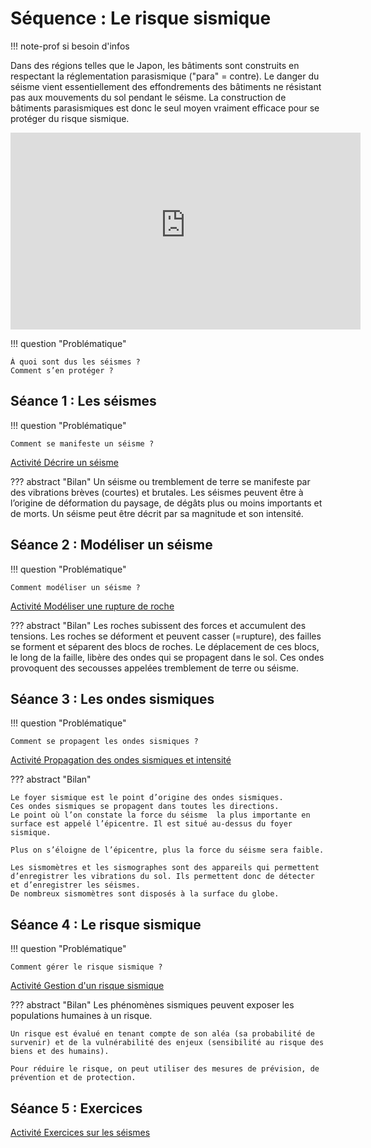 # Séquence : Le risque sismique

!!! note-prof
    si besoin d'infos

Dans des régions telles que le Japon, les bâtiments sont construits en respectant la réglementation parasismique ("para" = contre). 
Le danger du séisme vient essentiellement des effondrements des bâtiments ne résistant pas aux mouvements du sol pendant le séisme. La construction de bâtiments parasismiques est donc le seul moyen vraiment efficace pour se protéger du risque sismique.

<iframe title="séismes en direct" width="560" height="315" src="https://tube-sciences-technologies.apps.education.fr/videos/embed/ea2c76b5-3284-46ac-a7dd-244485871796" frameborder="0" allowfullscreen="" sandbox="allow-same-origin allow-scripts allow-popups allow-forms"></iframe>

!!! question "Problématique"

    À quoi sont dus les séismes ? 
    Comment s’en protéger ?

    



## Séance 1 : Les séismes

!!! question "Problématique"

    Comment se manifeste un séisme ?


[Activité Décrire un séisme](../seismes)


??? abstract "Bilan"
    Un séisme ou tremblement de terre se manifeste par des vibrations brèves (courtes) et brutales. Les séismes peuvent être à l’origine de déformation du paysage, de dégâts plus ou moins importants et de morts.
    Un séisme peut être décrit par sa magnitude et son intensité.



## Séance 2 : Modéliser un séisme

!!! question "Problématique"

    Comment modéliser un séisme ?


[Activité Modéliser une rupture de roche](../modelRuptureRoches)


??? abstract "Bilan"
    Les roches subissent des forces et accumulent des tensions. Les roches se déforment et peuvent casser (=rupture), des failles se forment et séparent des blocs de roches.
    Le déplacement de ces blocs, le long de la faille, libère des ondes qui se propagent dans le sol. Ces ondes provoquent des secousses appelées tremblement de terre ou séisme.


## Séance 3 : Les ondes sismiques

!!! question "Problématique"

    Comment se propagent les ondes sismiques ? 

[Activité Propagation des ondes sismiques et intensité](../propagOndes)



??? abstract "Bilan"

    Le foyer sismique est le point d’origine des ondes sismiques.
    Ces ondes sismiques se propagent dans toutes les directions.
    Le point où l’on constate la force du séisme  la plus importante en surface est appelé l’épicentre. Il est situé au-dessus du foyer sismique.

    Plus on s’éloigne de l’épicentre, plus la force du séisme sera faible.

    Les sismomètres et les sismographes sont des appareils qui permettent d’enregistrer les vibrations du sol. Ils permettent donc de détecter et d’enregistrer les séismes.
    De nombreux sismomètres sont disposés à la surface du globe. 

## Séance 4 : Le risque sismique

!!! question "Problématique"

    Comment gérer le risque sismique ?



[Activité Gestion d'un risque sismique](../risquesSismiques)


??? abstract "Bilan"
    Les phénomènes sismiques peuvent exposer les populations humaines à un risque.

    Un risque est évalué en tenant compte de son aléa (sa probabilité de survenir) et de la vulnérabilité des enjeux (sensibilité au risque des biens et des humains).

    Pour réduire le risque, on peut utiliser des mesures de prévision, de prévention et de protection.



## Séance 5 : Exercices




[Activité Exercices sur les séismes](../exoSeismes)

